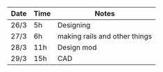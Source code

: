 | Date  | Time | Notes    |
|-------|------|---------|
| 26/3  | 5h   | Designing |
| 27/3  | 6h   | making rails and other things|
| 28/3  | 11h   | Design mod |
| 29/3  | 15h   | CAD |
